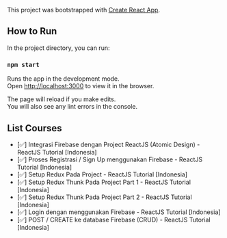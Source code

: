 This project was bootstrapped with [Create React App](https://github.com/facebook/create-react-app).

## How to Run

In the project directory, you can run:

### `npm start`

Runs the app in the development mode.<br />
Open [http://localhost:3000](http://localhost:3000) to view it in the browser.

The page will reload if you make edits.<br />
You will also see any lint errors in the console.

## List Courses
* [:white_check_mark:] Integrasi Firebase dengan Project ReactJS (Atomic Design)  - ReactJS Tutorial [Indonesia]
* [:white_check_mark:] Proses Registrasi / Sign Up menggunakan Firebase  - ReactJS Tutorial [Indonesia]
* [:white_check_mark:] Setup Redux Pada Project  - ReactJS Tutorial [Indonesia]
* [:white_check_mark:] Setup Redux Thunk Pada Project Part 1  - ReactJS Tutorial [Indonesia]
* [:white_check_mark:] Setup Redux Thunk Pada Project Part 2  - ReactJS Tutorial [Indonesia]
* [:white_check_mark:] Login dengan menggunakan Firebase  - ReactJS Tutorial [Indonesia]
* [:white_check_mark:] POST / CREATE ke database Firebase (CRUD)  - ReactJS Tutorial [Indonesia]